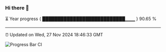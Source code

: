 ### Hi there 👋

⏳ Year progress { ███████████████████████████▁▁▁ } 90.65 %

---

⏰ Updated on Wed, 27 Nov 2024 18:46:33 GMT

![Progress Bar CI](https://github.com/IshwaranRudhara/GIT-ACTION/workflows/Progress%20Bar%20CI/badge.svg)
